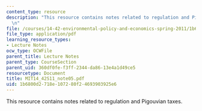 ```yaml
---
content_type: resource
description: "This resource contains notes related to regulation and Pigouvian taxes.\r\
  \n"
file: /courses/14-42-environmental-policy-and-economics-spring-2011/1b6800d2718e107280f24693903925e6_MIT14_42S11_note05.pdf
file_type: application/pdf
learning_resource_types:
- Lecture Notes
ocw_type: OCWFile
parent_title: Lecture Notes
parent_type: CourseSection
parent_uid: 360df0fe-f3ff-2344-da86-13e4a1d49ce5
resourcetype: Document
title: MIT14_42S11_note05.pdf
uid: 1b6800d2-718e-1072-80f2-4693903925e6
---
```

This resource contains notes related to regulation and Pigouvian taxes.


